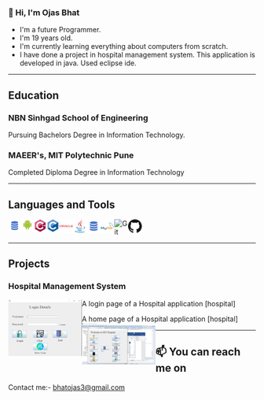### 👋 Hi, I'm Ojas Bhat
- I'm a future Programmer.
- I'm 19 years old.
- I'm currently learning everything about computers from scratch.
- I have done a project in hospital management system. This application is developed in java. Used eclipse ide.

---

## Education
### NBN Sinhgad School of Engineering
Pursuing Bachelors Degree in Information Technology.

### MAEER's, MIT Polytechnic Pune
Completed Diploma Degree in Information Technology

---

## Languages and Tools
[<img align="left" alt="SQL" width="26px" src="https://raw.githubusercontent.com/github/explore/80688e429a7d4ef2fca1e82350fe8e3517d3494d/topics/sql/sql.png" />][SQL]

[<img align="left" alt="android" width="26px" src="https://raw.githubusercontent.com/devicons/devicon/master/icons/android/android-original-wordmark.svg" />][android]

[<img align="left" alt="c++" width="26px" src="https://raw.githubusercontent.com/devicons/devicon/master/icons/cplusplus/cplusplus-original.svg" />][c++]

[<img align="left" alt="c" width="26px" src="https://raw.githubusercontent.com/devicons/devicon/master/icons/c/c-original.svg" />][c]

[<img align="left" alt="oracle" width="28px" src="https://raw.githubusercontent.com/devicons/devicon/master/icons/oracle/oracle-original.svg" />][oracle]

[<img align="left" alt="Java" width="28px" src="https://raw.githubusercontent.com/devicons/devicon/master/icons/java/java-original.svg" />][Java]

[<img align="left" alt="SQL" width="28px" src="https://raw.githubusercontent.com/github/explore/80688e429a7d4ef2fca1e82350fe8e3517d3494d/topics/sql/sql.png" />][SQL]

[<img align="left" alt="MySQL" width="28px" src="https://raw.githubusercontent.com/devicons/devicon/master/icons/mysql/mysql-original-wordmark.svg" />][MySQL]

[<img align="left" alt="Git" width="28px" src="https://www.vectorlogo.zone/logos/git-scm/git-scm-icon.svg" />][Git]

[<img align="left" alt="GitHub" width="28px" src="https://raw.githubusercontent.com/github/explore/78df643247d429f6cc873026c0622819ad797942/topics/github/github.png" />][GitHub]

<br>
</br>

---

## Projects
### Hospital Management System
A login page of a Hospital application
[hospital]
<img align="left" alt="Hospital | Screenshot 1" width="150px" src="https://raw.githubusercontent.com/Ojas-3/Ojas-3/main/Ojas-3/Ojas-3/images/login.png" />

A home page of a Hospital application
[hospital]
<img align="left" alt="Hospital | Screenshot 2" width="150px" src="https://raw.githubusercontent.com/Ojas-3/Ojas-3/main/Ojas-3/Ojas-3/images/home.png" />

---

## 📫 You can reach me on
Contact me:-
bhatojas3@gmail.com


[GitHub]: https://github.com/Ojas-3/
[Git]: https://git-scm.com/
[MySQL]: https://www.mysql.com/
[SQL]: https://www.mysql.com/
[Java]: https://www.javascript.com/
[android]: https://developer.android.com/studio
[c]: https://www.javatpoint.com/c-programming-language-tutorial
[oracle]: https://www.oracle.com/in/index.html
[c++]: https://www.w3schools.com/CPP/default.asp
